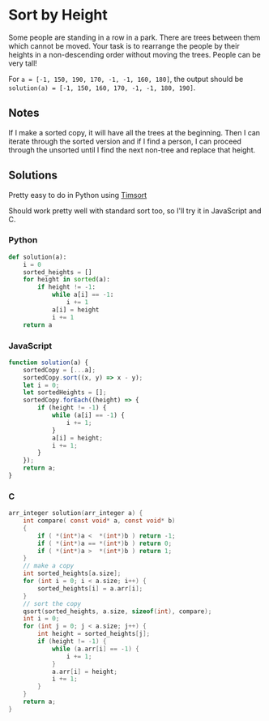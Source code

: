 # Sort by Height
Some people are standing in a row in a park. There are trees between them which cannot be moved. Your task is to rearrange the people by their heights in a non-descending order without moving the trees. People can be very tall!

For `a = [-1, 150, 190, 170, -1, -1, 160, 180]`, the output should be
`solution(a) = [-1, 150, 160, 170, -1, -1, 180, 190]`.

## Notes
If I make a sorted copy, it will have all the trees at the beginning. Then I can iterate through the sorted version and if I find a person, I can proceed through the unsorted until I find the next non-tree and replace that height.

## Solutions
Pretty easy to do in Python using [Timsort](https://en.wikipedia.org/wiki/Timsort)

Should work pretty well with standard sort too, so I'll try it in JavaScript and C.

### Python
```python
def solution(a):
    i = 0
    sorted_heights = []
    for height in sorted(a):
        if height != -1:
            while a[i] == -1:
                i += 1
            a[i] = height
            i += 1
    return a
```

### JavaScript
```javascript
function solution(a) {
    sortedCopy = [...a];
    sortedCopy.sort((x, y) => x - y);
    let i = 0;
    let sortedHeights = [];
    sortedCopy.forEach((height) => {
        if (height != -1) {
            while (a[i] == -1) {
                i += 1;
            }
            a[i] = height;
            i += 1;
        }
    });
    return a;
}
```

### C
```c
arr_integer solution(arr_integer a) {
    int compare( const void* a, const void* b)
    {
        if ( *(int*)a <  *(int*)b ) return -1;
        if ( *(int*)a == *(int*)b ) return 0;
        if ( *(int*)a >  *(int*)b ) return 1;
    }
    // make a copy
    int sorted_heights[a.size];
    for (int i = 0; i < a.size; i++) {
        sorted_heights[i] = a.arr[i];
    }
    // sort the copy
    qsort(sorted_heights, a.size, sizeof(int), compare);
    int i = 0;
    for (int j = 0; j < a.size; j++) {
        int height = sorted_heights[j];
        if (height != -1) {
            while (a.arr[i] == -1) {
                i += 1;
            }
            a.arr[i] = height;
            i += 1;
        }
    }
    return a;
}
```